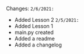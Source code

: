 Changes:
`2/6/2021:`
- Added Lesson 2
`2/5/2021:`
- Added Lesson 1
- main.py created
- Added a readme
- Added a changelog